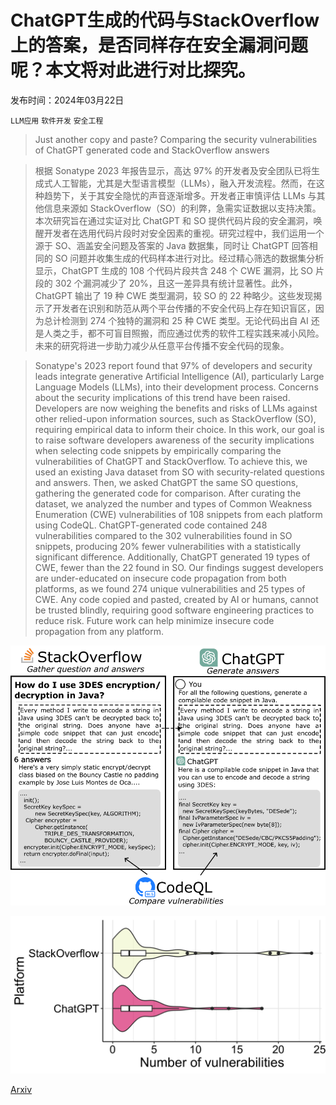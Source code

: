 # ChatGPT生成的代码与StackOverflow上的答案，是否同样存在安全漏洞问题呢？本文将对此进行对比探究。

发布时间：2024年03月22日

`LLM应用` `软件开发` `安全工程`

> Just another copy and paste? Comparing the security vulnerabilities of ChatGPT generated code and StackOverflow answers

> 根据 Sonatype 2023 年报告显示，高达 97% 的开发者及安全团队已将生成式人工智能，尤其是大型语言模型（LLMs），融入开发流程。然而，在这种趋势下，关于其安全隐忧的声音逐渐增多。开发者正审慎评估 LLMs 与其他信息来源如 StackOverflow（SO）的利弊，急需实证数据以支持决策。本次研究旨在通过实证对比 ChatGPT 和 SO 提供代码片段的安全漏洞，唤醒开发者在选用代码片段时对安全因素的重视。研究过程中，我们运用一个源于 SO、涵盖安全问题及答案的 Java 数据集，同时让 ChatGPT 回答相同的 SO 问题并收集生成的代码样本进行对比。经过精心筛选的数据集分析显示，ChatGPT 生成的 108 个代码片段共含 248 个 CWE 漏洞，比 SO 片段的 302 个漏洞减少了 20%，且这一差异具有统计显著性。此外，ChatGPT 输出了 19 种 CWE 类型漏洞，较 SO 的 22 种略少。这些发现揭示了开发者在识别和防范从两个平台传播的不安全代码上存在知识盲区，因为总计检测到 274 个独特的漏洞和 25 种 CWE 类型。无论代码出自 AI 还是人类之手，都不可盲目照搬，而应通过优秀的软件工程实践来减小风险。未来的研究将进一步助力减少从任意平台传播不安全代码的现象。

> Sonatype's 2023 report found that 97% of developers and security leads integrate generative Artificial Intelligence (AI), particularly Large Language Models (LLMs), into their development process. Concerns about the security implications of this trend have been raised. Developers are now weighing the benefits and risks of LLMs against other relied-upon information sources, such as StackOverflow (SO), requiring empirical data to inform their choice. In this work, our goal is to raise software developers awareness of the security implications when selecting code snippets by empirically comparing the vulnerabilities of ChatGPT and StackOverflow. To achieve this, we used an existing Java dataset from SO with security-related questions and answers. Then, we asked ChatGPT the same SO questions, gathering the generated code for comparison. After curating the dataset, we analyzed the number and types of Common Weakness Enumeration (CWE) vulnerabilities of 108 snippets from each platform using CodeQL. ChatGPT-generated code contained 248 vulnerabilities compared to the 302 vulnerabilities found in SO snippets, producing 20% fewer vulnerabilities with a statistically significant difference. Additionally, ChatGPT generated 19 types of CWE, fewer than the 22 found in SO. Our findings suggest developers are under-educated on insecure code propagation from both platforms, as we found 274 unique vulnerabilities and 25 types of CWE. Any code copied and pasted, created by AI or humans, cannot be trusted blindly, requiring good software engineering practices to reduce risk. Future work can help minimize insecure code propagation from any platform.

![ChatGPT生成的代码与StackOverflow上的答案，是否同样存在安全漏洞问题呢？本文将对此进行对比探究。](../../../paper_images/2403.15600/example.png)

![ChatGPT生成的代码与StackOverflow上的答案，是否同样存在安全漏洞问题呢？本文将对此进行对比探究。](../../../paper_images/2403.15600/violin-snippet-1.png)

[Arxiv](https://arxiv.org/abs/2403.15600)
